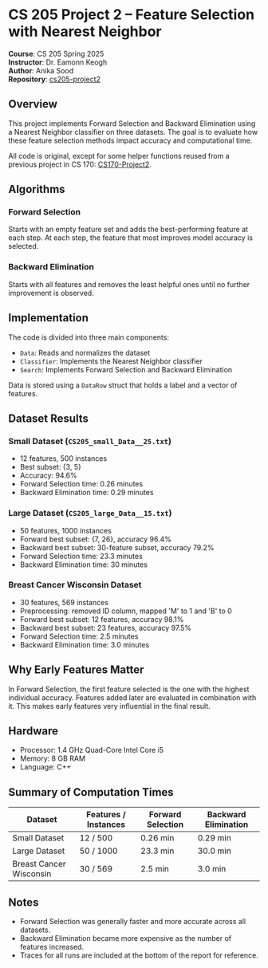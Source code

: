 # CS 205 Project 2 – Feature Selection with Nearest Neighbor

**Course**: CS 205 Spring 2025  
**Instructor**: Dr. Eamonn Keogh  
**Author**: Anika Sood  
**Repository**: [cs205-project2](https://github.com/anikkasood/cs205-project2)

## Overview

This project implements Forward Selection and Backward Elimination using a Nearest Neighbor classifier on three datasets. The goal is to evaluate how these feature selection methods impact accuracy and computational time.

All code is original, except for some helper functions reused from a previous project in CS 170: [CS170-Project2](https://github.com/anikkasood/CS170-Project2).

## Algorithms

### Forward Selection
Starts with an empty feature set and adds the best-performing feature at each step. At each step, the feature that most improves model accuracy is selected.

### Backward Elimination
Starts with all features and removes the least helpful ones until no further improvement is observed.

## Implementation

The code is divided into three main components:

- `Data`: Reads and normalizes the dataset
- `Classifier`: Implements the Nearest Neighbor classifier
- `Search`: Implements Forward Selection and Backward Elimination

Data is stored using a `DataRow` struct that holds a label and a vector of features.

## Dataset Results

### Small Dataset (`CS205_small_Data__25.txt`)
- 12 features, 500 instances
- Best subset: {3, 5}
- Accuracy: 94.6%
- Forward Selection time: 0.26 minutes
- Backward Elimination time: 0.29 minutes

### Large Dataset (`CS205_large_Data__15.txt`)
- 50 features, 1000 instances
- Forward best subset: {7, 26}, accuracy 96.4%
- Backward best subset: 30-feature subset, accuracy 79.2%
- Forward Selection time: 23.3 minutes
- Backward Elimination time: 30 minutes

### Breast Cancer Wisconsin Dataset
- 30 features, 569 instances
- Preprocessing: removed ID column, mapped 'M' to 1 and 'B' to 0
- Forward best subset: 12 features, accuracy 98.1%
- Backward best subset: 23 features, accuracy 97.5%
- Forward Selection time: 2.5 minutes
- Backward Elimination time: 3.0 minutes

## Why Early Features Matter

In Forward Selection, the first feature selected is the one with the highest individual accuracy. Features added later are evaluated in combination with it. This makes early features very influential in the final result.

## Hardware

- Processor: 1.4 GHz Quad-Core Intel Core i5  
- Memory: 8 GB RAM  
- Language: C++

## Summary of Computation Times

| Dataset                    | Features / Instances | Forward Selection | Backward Elimination |
|---------------------------|----------------------|-------------------|----------------------|
| Small Dataset             | 12 / 500             | 0.26 min          | 0.29 min             |
| Large Dataset             | 50 / 1000            | 23.3 min          | 30.0 min             |
| Breast Cancer Wisconsin   | 30 / 569             | 2.5 min           | 3.0 min              |

## Notes

- Forward Selection was generally faster and more accurate across all datasets.
- Backward Elimination became more expensive as the number of features increased.
- Traces for all runs are included at the bottom of the report for reference.
